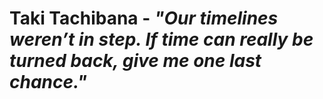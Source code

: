 # Taki Tachibana - *"Our timelines weren’t in step. If time can really be turned back, give me one last chance."*